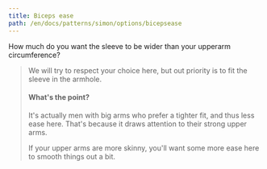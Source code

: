 ```yaml
---
title: Biceps ease
path: /en/docs/patterns/simon/options/bicepsease
---
```


How much do you want the sleeve to be wider than your upperarm circumference?

> We will try to respect your choice here, but out priority is to fit the sleeve in the armhole.
> 
> #### What's the point?
> 
> It's actually men with big arms who prefer a tighter fit, and thus less ease here. That's because it draws attention to their strong upper arms.
> 
> If your upper arms are more skinny, you'll want some more ease here to smooth things out a bit.